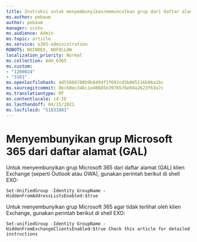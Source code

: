 ```yaml
---
title: Instruksi untuk menyembunyikan/memunculkan grup dari daftar alamat
ms.author: pebaum
author: pebaum
manager: scotv
ms.audience: Admin
ms.topic: article
ms.service: o365-administration
ROBOTS: NOINDEX, NOFOLLOW
localization_priority: Normal
ms.collection: Adm_O365
ms.custom:
- "1200024"
- "3161"
ms.openlocfilehash: 4d55866700b9b8494f1f692cd3b865116b96a1bc
ms.sourcegitcommit: 8bc60ec34bc1e40685e3976576e04a2623f63a7c
ms.translationtype: MT
ms.contentlocale: id-ID
ms.lasthandoff: 04/15/2021
ms.locfileid: "51831881"
---
```

# <a name="hide-microsoft-365-group-from-address-list-gal"></a>Menyembunyikan grup Microsoft 365 dari daftar alamat (GAL)

Untuk menyembunyikan grup Microsoft 365 dari daftar alamat (GAL) klien Exchange (seperti Outlook atau OWA), gunakan perintah berikut di shell EXO:

`Set-UnifiedGroup -Identity GroupName -HiddenFromAddressListsEnabled:$true`

Untuk menyembunyikan grup Microsoft 365 agar tidak terlihat oleh klien Exchange, gunakan perintah berikut di shell EXO:

`Set-unifiedGroup -Identity GroupName -HiddenFromExchangeClientsEnabled:$true
Check this article for detailed instructions`

